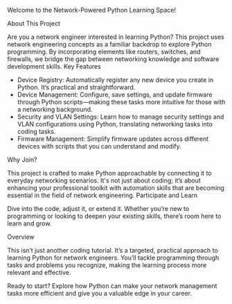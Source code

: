 Welcome to the Network-Powered Python Learning Space!

About This Project

Are you a network engineer interested in learning Python? This project uses network engineering concepts as a familiar backdrop to explore Python programming. By incorporating elements like routers, switches, and firewalls, we bridge the gap between networking knowledge and software development skills.
Key Features

   - Device Registry: Automatically register any new device you create in Python. It’s practical and straightforward.
   - Device Management: Configure, save settings, and update firmware through Python scripts—making these tasks more intuitive for those with a networking background.
   - Security and VLAN Settings: Learn how to manage security settings and VLAN configurations using Python, translating networking tasks into coding tasks.
   - Firmware Management: Simplify firmware updates across different devices with scripts that you can understand and modify.

Why Join?

This project is crafted to make Python approachable by connecting it to everyday networking scenarios. It's not just about coding; it’s about enhancing your professional toolkit with automation skills that are becoming essential in the field of network engineering.
Participate and Learn

Dive into the code, adjust it, or extend it. Whether you’re new to programming or looking to deepen your existing skills, there’s room here to learn and grow.

Overview

This isn’t just another coding tutorial. It’s a targeted, practical approach to learning Python for network engineers. You’ll tackle programming through tasks and problems you recognize, making the learning process more relevant and effective.

Ready to start? Explore how Python can make your network management tasks more efficient and give you a valuable edge in your career.
